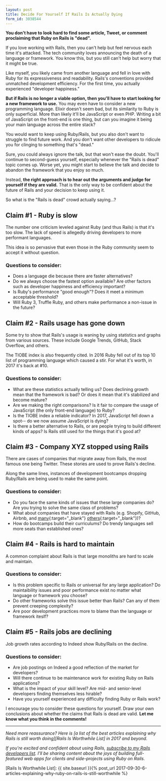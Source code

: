 ```yaml
---
layout: post
title: Decide For Yourself If Rails Is Actually Dying
form_id: 3038544
---
```


**You don't have to look hard to find some article, Tweet, or comment proclaiming that Ruby on Rails is "dead".**

If you love working with Rails, 
then you can't help but feel nervous each time it's attacked. 
The tech community loves announcing the death of a language or framework. 
You know this,
but you still can't help but worry that it might be true.

Like myself, 
you likely came from another language and fell in love with Ruby for its expressiveness and readability. 
Rails's conventions provided unmatched development efficiency. 
For the first time, you actually experienced "developer happiness."

**But if Rails is no longer a viable option, 
then you'll have to start looking for a new framework to use.**
You may even have to consider a new programming language. 
Elixir doesn't seem bad, but its similarity to Ruby is only superficial. 
More than likely it'll be JavaScript or even PHP. Writing a bit of JavaScript on the front-end is one thing, 
but can you imagine it being your main language across the entire stack?

You would want to keep using Ruby/Rails, 
but you also don't want to struggle to find future work. 
And you don't want other developers to ridicule you for clinging to something that's "dead." 

Sure, you could always ignore the talk, 
but that won't ease the doubt. 
You'll continue to second-guess yourself, 
especially whenever the "Rails is dead" topic comes up. 
Worse yet, 
you might start to believe the talk and decide to abandon the framework that you enjoy so much. 

Instead, 
**the right approach is to hear out the arguments and judge for yourself if they are valid.**
That is the only way to be confident about the future of Rails and your decision to keep using it. 

So what is the "Rails is dead" crowd actually saying...?

## Claim #1 - Ruby is slow

The number one criticism leveled against Ruby (and thus Rails) is that it's too slow. 
The lack of speed is allegedly driving developers to more performant languages. 

This idea is so pervasive that even those in the Ruby community seem to accept it without question. 

### Questions to consider:

* Does a language die because there are faster alternatives?
* Do we always choose the fastest option available? Are other factors such as developer happiness and efficiency important?
* Is Ruby's performance "good enough"? Does it meet a minimum acceptable threshold?
* Will Ruby 3, Truffle Ruby, and others make performance a non-issue in the future?

## Claim #2 - Rails usage has gone down

Some try to show that Rails's usage is waning by using statistics and graphs from various sources. 
These include Google Trends, GitHub, Stack Overflow, and others. 

The TIOBE index is also frequently cited. 
In 2016 Ruby fell out of its top 10 list of programming language which caused a stir. 
For what it's worth, 
in 2017 it's back at #10. 

### Questions to consider:

* What are these statistics actually telling us? Does declining growth mean that the framework is bad? Or does it mean that it's stabilized and become mature?
* Are we making the right comparisons? Is it fair to compare the usage of JavaScript (the only front-end language) to Ruby? 
* Is the TIOBE index a reliable indicator? In 2017, JavaScript fell down a spot-- do we now assume JavaScript is dying?
* Is there a better alternative to Rails, or are people trying to build different kinds of apps? Is Rails still used for the things that it's good at?

## Claim #3 - Company XYZ stopped using Rails

There are cases of companies that migrate away from Rails, 
the most famous one being Twitter. 
These stories are used to prove Rails's decline. 

Along the same lines, 
instances of development bootcamps dropping Ruby/Rails are being used to make the same point. 

### Questions to consider:

* Do you face the same kinds of issues that these large companies do? Are you trying to solve the same class of problems? 
* What about companies that have stayed with Rails (e.g. Shopify, GitHub, Airbnb, and [many][ror-sites-1]{:target="_blank"} [others][ror-sites-2]{:target="_blank"})?
* How do bootcamps build their curriculums? Do trendy languages sell more seats than established ones? 

## Claim #4 - Rails is hard to maintain

A common complaint about Rails is that large monoliths are hard to scale and maintain. 

### Questions to consider:

* Is this problem specific to Rails or universal for any large application? Do maintaibility issues and poor performance exist no matter what language or framework you choose?
* Do other frameworks solve this issue better than Rails? Can any of them prevent creeping complexity?
* Are poor development practices more to blame than the language or framework iteslf? 

## Claim #5 - Rails jobs are declining

Job growth rates according to Indeed show Ruby/Rails on the decline. 

### Questions to consider: 

* Are job postings on Indeed a good reflection of the market for developers? 
* Will there continue to be maintenance work for existing Ruby on Rails applications?  
* What is the impact of your skill level? Are mid- and senior-level developers finding themselves less hirable? 
* Have you yourself experienced any difficulty finding Ruby or Rails work? 

I encourage you to consider these questions for yourself. 
Draw your own conclusions about whether the claims that Rails is dead are valid. 
**Let me know what you think in the comments!**

---

_Need more reassurance? 
Here is [a list of the best articles explaining why Rails is still worth doing][Rails Is Worthwhile List] in 2017 and beyond._

_If you're excited and confident about using Rails, 
[subscribe to my Rails developers list](#post_cta).
I'll be sharing content about the joys of building full-featured web apps for clients and side-projects using Ruby on Rails._

[ror-sites-1]: https://skillcrush.com/2015/02/02/37-rails-sites
[ror-sites-2]: http://designwebkit.com/inspiration/40-websites-built-with-ruby-on-rails
[Rails Is Worthwhile List]: {{ site.baseurl }}{% post_url 2017-09-30-6-articles-explaining-why-ruby-on-rails-is-still-worthwhile %}
